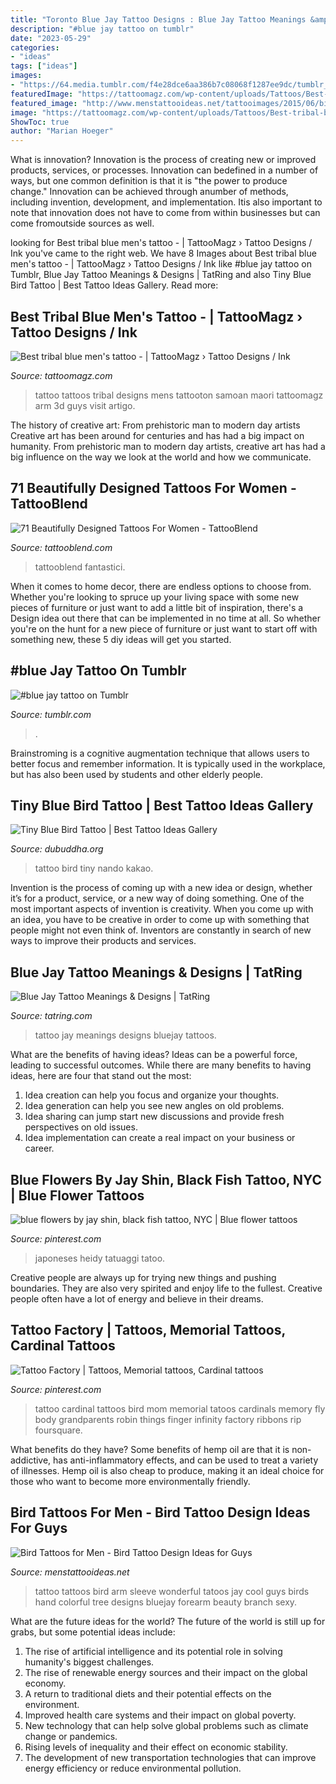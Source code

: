 ```yaml
---
title: "Toronto Blue Jay Tattoo Designs : Blue Jay Tattoo Meanings &amp; Designs"
description: "#blue jay tattoo on tumblr"
date: "2023-05-29"
categories:
- "ideas"
tags: ["ideas"]
images:
- "https://64.media.tumblr.com/f4e28dce6aa386b7c08068f1287ee9dc/tumblr_nredzaPMMB1s1sogpo1_1280.jpg"
featuredImage: "https://tattoomagz.com/wp-content/uploads/Tattoos/Best-tribal-blue-mens-tattoo.jpg"
featured_image: "http://www.menstattooideas.net/tattooimages/2015/06/bird-31.jpg"
image: "https://tattoomagz.com/wp-content/uploads/Tattoos/Best-tribal-blue-mens-tattoo.jpg"
ShowToc: true
author: "Marian Hoeger"
---
```



What is innovation?
Innovation is the process of creating new or improved products, services, or processes. Innovation can bedefined in a number of ways, but one common definition is that it is "the power to produce change." Innovation can be achieved through anumber of methods, including invention, development, and implementation. Itis also important to note that innovation does not have to come from within businesses but can come fromoutside sources as well.

	

		
looking for Best tribal blue men&#039;s tattoo - | TattooMagz › Tattoo Designs / Ink you've came to the right web. We have 8 Images about Best tribal blue men&#039;s tattoo - | TattooMagz › Tattoo Designs / Ink like #blue jay tattoo on Tumblr, Blue Jay Tattoo Meanings &amp; Designs | TatRing and also Tiny Blue Bird Tattoo | Best Tattoo Ideas Gallery. Read more:
		
    
## Best Tribal Blue Men&#039;s Tattoo - | TattooMagz › Tattoo Designs / Ink

<img loading=lazy src="https://tattoomagz.com/wp-content/uploads/Tattoos/Best-tribal-blue-mens-tattoo.jpg" onerror="this.onerror=null;this.src='https://tse3.mm.bing.net/th?id=OIP.EY7IS7iTohHY-emi7kypTgHaMN&amp;pid=15.1';" alt="Best tribal blue men&#039;s tattoo - | TattooMagz › Tattoo Designs / Ink">

_Source: tattoomagz.com_

>tattoo tattoos tribal designs mens tattooton samoan maori tattoomagz arm 3d guys visit artigo. 

	

The history of creative art: From prehistoric man to modern day artists
Creative art has been around for centuries and has had a big impact on humanity. From prehistoric man to modern day artists, creative art has had a big influence on the way we look at the world and how we communicate.

    
## 71 Beautifully Designed Tattoos For Women - TattooBlend

<img loading=lazy src="https://tattooblend.com/wp-content/uploads/2016/07/rose-on-wrist.jpg" onerror="this.onerror=null;this.src='https://tse2.mm.bing.net/th?id=OIP.F7xSS1_xqBN56-qYCK7YNAHaHS&amp;pid=15.1';" alt="71 Beautifully Designed Tattoos For Women - TattooBlend">

_Source: tattooblend.com_

>tattooblend fantastici. 

	

When it comes to home decor, there are endless options to choose from. Whether you're looking to spruce up your living space with some new pieces of furniture or just want to add a little bit of inspiration, there's a Design idea out there that can be implemented in no time at all. So whether you're on the hunt for a new piece of furniture or just want to start off with something new, these 5 diy ideas will get you started.

    
## #blue Jay Tattoo On Tumblr

<img loading=lazy src="https://64.media.tumblr.com/f4e28dce6aa386b7c08068f1287ee9dc/tumblr_nredzaPMMB1s1sogpo1_1280.jpg" onerror="this.onerror=null;this.src='https://tse1.mm.bing.net/th?id=OIP.O3lgItd2G0nsSeZ-VQbkWAHaJ4&amp;pid=15.1';" alt="#blue jay tattoo on Tumblr">

_Source: tumblr.com_

>. 

	

Brainstroming is a cognitive augmentation technique that allows users to better focus and remember information. It is typically used in the workplace, but has also been used by students and other elderly people.

    
## Tiny Blue Bird Tattoo | Best Tattoo Ideas Gallery

<img loading=lazy src="http://www.dubuddha.org/wp-content/uploads/2016/01/Tiny-Blue-Bird-Tattoo-by-Nando-Kakao.jpg" onerror="this.onerror=null;this.src='https://tse1.mm.bing.net/th?id=OIP.vBZwcNn52Gh2CGrKK_9FwQHaHa&amp;pid=15.1';" alt="Tiny Blue Bird Tattoo | Best Tattoo Ideas Gallery">

_Source: dubuddha.org_

>tattoo bird tiny nando kakao. 

	

Invention is the process of coming up with a new idea or design, whether it’s for a product, service, or a new way of doing something. One of the most important aspects of invention is creativity. When you come up with an idea, you have to be creative in order to come up with something that people might not even think of. Inventors are constantly in search of new ways to improve their products and services.

    
## Blue Jay Tattoo Meanings &amp; Designs | TatRing

<img loading=lazy src="https://usercontent1.hubstatic.com/7148444_50.jpg" onerror="this.onerror=null;this.src='https://tse1.mm.bing.net/th?id=OIP.I4SY9u2Mj_6atSBpUHhZyAHaHa&amp;pid=15.1';" alt="Blue Jay Tattoo Meanings &amp; Designs | TatRing">

_Source: tatring.com_

>tattoo jay meanings designs bluejay tattoos. 

	

What are the benefits of having ideas?
Ideas can be a powerful force, leading to successful outcomes. While there are many benefits to having ideas, here are four that stand out the most: 
1. Idea creation can help you focus and organize your thoughts.
2. Idea generation can help you see new angles on old problems.
3. Idea sharing can jump start new discussions and provide fresh perspectives on old issues. 
4. Idea implementation can create a real impact on your business or career.

    
## Blue Flowers By Jay Shin, Black Fish Tattoo, NYC | Blue Flower Tattoos

<img loading=lazy src="https://i.pinimg.com/originals/e9/cd/ed/e9cded390463af5a57640679fc45c0f7.jpg" onerror="this.onerror=null;this.src='https://tse4.mm.bing.net/th?id=OIP.QwSsRix58LMlcX071bgWZwHaJ4&amp;pid=15.1';" alt="blue flowers by jay shin, black fish tattoo, NYC | Blue flower tattoos">

_Source: pinterest.com_

>japoneses heidy tatuaggi tatoo. 

	

Creative people are always up for trying new things and pushing boundaries. They are also very spirited and enjoy life to the fullest. Creative people often have a lot of energy and believe in their dreams.

    
## Tattoo Factory | Tattoos, Memorial Tattoos, Cardinal Tattoos

<img loading=lazy src="https://i.pinimg.com/736x/5f/d5/a1/5fd5a16a911ab53376cd89b8bb8eb966--cardinal-tattoos-v-tattoo.jpg" onerror="this.onerror=null;this.src='https://tse1.mm.bing.net/th?id=OIP.8JFwyxkAXv2mD56TaFHpTwHaJ4&amp;pid=15.1';" alt="Tattoo Factory | Tattoos, Memorial tattoos, Cardinal tattoos">

_Source: pinterest.com_

>tattoo cardinal tattoos bird mom memorial tatoos cardinals memory fly body grandparents robin things finger infinity factory ribbons rip foursquare. 

	

What benefits do they have?
Some benefits of hemp oil are that it is non-addictive, has anti-inflammatory effects, and can be used to treat a variety of illnesses. Hemp oil is also cheap to produce, making it an ideal choice for those who want to become more environmentally friendly.

    
## Bird Tattoos For Men - Bird Tattoo Design Ideas For Guys

<img loading=lazy src="http://www.menstattooideas.net/tattooimages/2015/06/bird-31.jpg" onerror="this.onerror=null;this.src='https://tse2.mm.bing.net/th?id=OIP.uLKR6kHnmZu2WrPHzLtdQgHaJS&amp;pid=15.1';" alt="Bird Tattoos for Men - Bird Tattoo Design Ideas for Guys">

_Source: menstattooideas.net_

>tattoo tattoos bird arm sleeve wonderful tatoos jay cool guys birds hand colorful tree designs bluejay forearm beauty branch sexy. 

	

What are the future ideas for the world?
The future of the world is still up for grabs, but some potential ideas include: 
1. The rise of artificial intelligence and its potential role in solving humanity's biggest challenges. 
2. The rise of renewable energy sources and their impact on the global economy. 
3. A return to traditional diets and their potential effects on the environment. 
4. Improved health care systems and their impact on global poverty. 
5. New technology that can help solve global problems such as climate change or pandemics. 
6. Rising levels of inequality and their effect on economic stability. 
7. The development of new transportation technologies that can improve energy efficiency or reduce environmental pollution.

